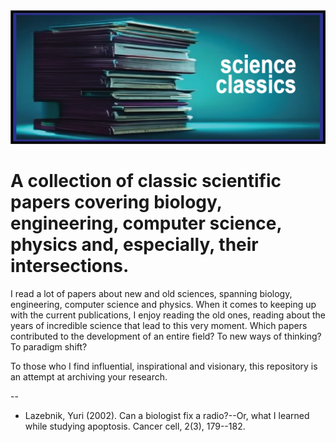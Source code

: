 <img src="images/scienceclassics_logo2_wide.png" alt="Image" style="width: 850px; height: auto;">

# A collection of classic scientific papers covering biology, engineering, computer science, physics and, especially, their intersections.

I read a lot of papers about new and old sciences, spanning biology, engineering, computer science and physics. When it comes to keeping up with the current publications, I enjoy reading the old ones, reading about the years of incredible science that lead to this very moment. Which papers contributed to the development of an entire field? To new ways of thinking? To paradigm shift? 

To those who I find influential, inspirational and visionary, this repository is an attempt at archiving your research. 

--

- Lazebnik, Yuri (2002). Can a biologist fix a radio?--Or, what I learned while studying apoptosis. Cancer cell, 2(3), 179--182.
